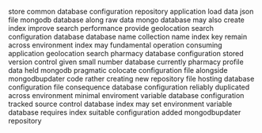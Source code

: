 store common database configuration repository application load data json file mongodb database along raw data mongo database may also create index improve search performance provide geolocation search configuration database database name collection name index key remain across environment index may fundamental operation consuming application geolocation search pharmacy database configuration stored version control given small number database currently pharmacy profile data held mongodb pragmatic colocate configuration file alongside mongodbupdater code rather creating new repository file hosting database configuration file consequence database configuration reliably duplicated across environment minimal enviroment variable database configuration tracked source control database index may set environment variable database requires index suitable configuration added mongodbupdater repository